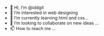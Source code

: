 - 👋 Hi, I’m @iddgit
- 👀 I’m interested in web designing 
- 🌱 I’m currently learning html and css...
- 💞️ I’m looking to collaborate on new ideas ...
- 📫 How to reach me ...

<!---
iddgit/iddgit is a ✨ special ✨ repository because its `README.md` (this file) appears on your GitHub profile.
You can click the Preview link to take a look at your changes.
--->
